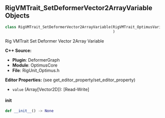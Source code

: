 ## RigVMTrait_SetDeformerVector2ArrayVariable Objects

```python
class RigVMTrait_SetDeformerVector2ArrayVariable(RigVMTrait_OptimusVariableBase
                                                 )
```

Rig VMTrait Set Deformer Vector 2Array Variable

**C++ Source:**

- **Plugin**: DeformerGraph
- **Module**: OptimusCore
- **File**: RigUnit_Optimus.h

**Editor Properties:** (see get_editor_property/set_editor_property)

- ``value`` (Array[Vector2D]):  [Read-Write]

<a id="unreal.RigVMTrait_SetDeformerVector2ArrayVariable.__init__"></a>

#### __init__

```python
def __init__() -> None
```

<a id="unreal.RigVMTrait_SetDeformerVectorVariable"></a>
